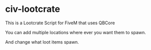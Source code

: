 # civ-lootcrate
This is a Lootcrate Script for FiveM that uses QBCore

You can add multiple locations where ever you want them to spawn.

And change what loot items spawn.
